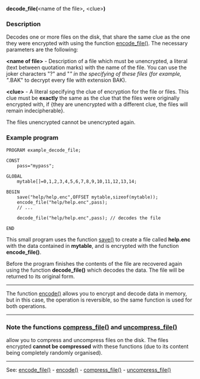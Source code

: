 **decode_file(**&lt;name of the file&gt;**,** &lt;clue&gt;**)**

### Description

Decodes one or more files on the disk, that share the same clue as the one
they were encrypted with using the function [encode_file()](encode_file().md). The necessary 
parameters are the following:

**&lt;name of file&gt;** - Description of a file which must be unencrypted,
a literal (text between quotation marks) with the name of the file. 
You can use the joker characters &quot;?&quot; and &quot;*&quot; in the specifying of
these files (for example, &quot;*.BAK&quot; to decrypt every file with extension BAK).

**&lt;clue&gt;** - A literal specifying the clue of encryption for the file or files.
This clue must be **exactly** the same as the clue that the files were originally 
encrypted with, if {they are unencrypted with a different clue, the files will
remain indecipherable}.

The files unencrypted cannot be unencrypted again.

### Example program
```
PROGRAM example_decode_file;

CONST
    pass="mypass";

GLOBAL
    mytable[]=0,1,2,3,4,5,6,7,8,9,10,11,12,13,14;

BEGIN
    save("help/help.enc",OFFSET mytable,sizeof(mytable));
    encode_file("help/help.enc",pass);
    // ...

    decode_file("help/help.enc",pass); // decodes the file

END
```


This small program uses the function [save()](save().md) to create a file
called **help.enc** with the data contained in **mytable**, and is encrypted with
the function **encode_file()**.

Before the program finishes the contents of the file are recovered again using 
the function **decode_file()** which decodes the data. The file will be returned
to its original form.

---------------------------------------


The function [encode()](encode().md) allows you to encrypt and decode data in
memory, but in this case, the operation is reversible, so
the same function is used for both operations.

---------------------------------------


### Note the functions [compress_file()](compress_file().md) and [uncompress_file()](uncompress_file().md)
allow you to compress and uncompress files on the disk. The files encrypted
**cannot be compressed** with these functions (due to its content being completely 
randomly organised).

---------------------------------------
See: [encode_file()](encode_file().md) - [encode()](encode().md) - [compress_file()](compress_file().md) - [uncompress_file()](uncompress_file().md)

